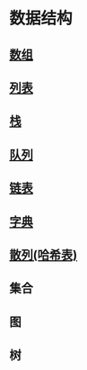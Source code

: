 # 数据结构

## [数组](./md/01.md)

## [列表](./md/02.md)

## [栈](./md/03.md)

## [队列](./md/04.md)

## [链表](./md/05.md)

## [字典](./md/06.md)

## [散列(哈希表)](./md/07.md)

## 集合

## 图

## 树
